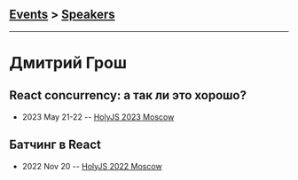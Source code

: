 ## [Events](../README.md) > [Speakers](../speakers.md)
---

# Дмитрий Грош

## React concurrency: а так ли это хорошо?
- 2023 May 21-22 -- [HolyJS 2023 Moscow](https://www.youtube.com/watch?v=M1OBMTYsKpo)    
## Батчинг в React
- 2022 Nov 20 -- [HolyJS 2022 Moscow](https://www.youtube.com/watch?v=VfQ-qSjIalU)    
